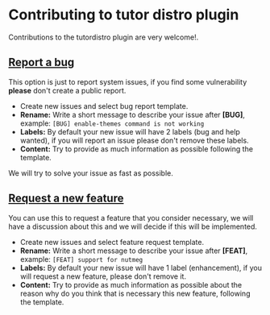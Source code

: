 # Contributing to tutor distro plugin
Contributions to the tutordistro plugin are very welcome!.

## [Report a bug](https://github.com/eduNEXT/tutor-contrib-edunext-distro/issues/new/choose)
This option is just to report system issues, if you find some vulnerability **please** don't create a public report.
- Create new issues and select bug report template.
-  **Rename:** Write a short message to describe your issue after **[BUG]**, example:
	`[BUG] enable-themes command is not working`
-  **Labels:** By default your new issue will have 2 labels (bug and help wanted),
    if you will report an issue please don't remove these labels.
-  **Content:** Try to provide as much information as possible following the template.

We will try to solve your issue as fast as possible.

## [Request a new feature](https://github.com/eduNEXT/tutor-contrib-edunext-distro/issues/new/choose)
You can use this to request a feature that you consider necessary, we will have a discussion about this and
we will decide if this will be implemented.

- Create new issues and select  feature request template.
-  **Rename:** Write a short message to describe your issue after **[FEAT]**, example:
	`[FEAT] support for nutmeg`
-  **Labels:** By default your new issue will have 1 label (enhancement), if you will request a new feature, please don't remove it.
-  **Content:**  Try to provide as much information as possible about the reason why do you think that
    is necessary this new feature, following the template.
